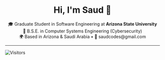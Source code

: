 <h1 align="center">Hi, I'm Saud 👋</h1>

<p align="center">
  🎓 Graduate Student in Software Engineering at <strong>Arizona State University</strong> <br>
  🔐 B.S.E. in Computer Systems Engineering (Cybersecurity) <br>
  🌍 Based in Arizona & Saudi Arabia • 📧 saudcodes@gmail.com
</p>

---

![Visitors](https://komarev.com/ghpvc/?username=saalsai1&label=Profile%20views&color=0e75b6&style=flat)



